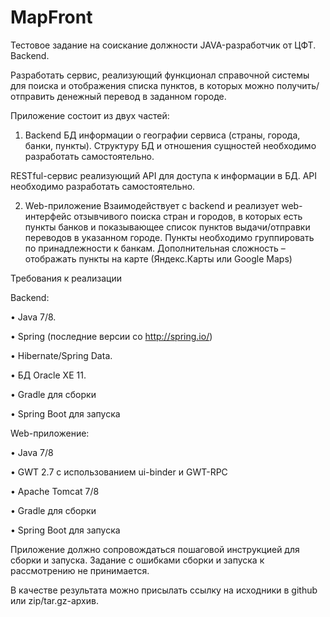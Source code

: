 # MapFront
Тестовое задание на соискание должности JAVA-разработчик от ЦФТ. Backend.

Разработать сервис, реализующий функционал справочной системы для поиска и отображения списка пунктов, в которых можно получить/отправить денежный перевод в заданном городе.

Приложение состоит из двух частей:

1.	Backend
БД информации о географии сервиса (страны, города, банки, пункты). Структуру БД и отношения сущностей необходимо разработать самостоятельно.

RESTful-сервис реализующий API для доступа к информации в БД. API необходимо разработать самостоятельно.

2.	Web-приложение
Взаимодействует c backend и реализует web-интерфейс отзывчивого поиска стран и городов, в которых есть пункты банков и показывающее список пунктов выдачи/отправки переводов в указанном городе. Пункты необходимо группировать по принадлежности к банкам.
Дополнительная сложность – отображать пункты на карте (Яндекс.Карты или Google Maps)

Требования к реализации

Backend:

  •	Java 7/8.

  •	Spring (последние версии со http://spring.io/)

  •	Hibernate/Spring Data. 

  •	БД Oracle XE 11.

  •	Gradle для сборки

  •	Spring Boot для запуска

Web-приложение:

  •	Java 7/8

  •	GWT 2.7 с использованием ui-binder и GWT-RPC

  •	Apache Tomcat 7/8

  •	Gradle для сборки

  •	Spring Boot для запуска

Приложение должно сопровождаться пошаговой инструкцией для сборки и запуска. Задание с ошибками сборки и запуска к рассмотрению не принимается. 

В качестве результата можно присылать ссылку на исходники в github или zip/tar.gz-архив.
